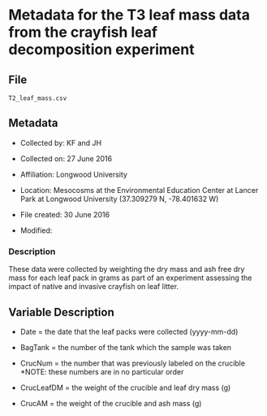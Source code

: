 # Metadata for the T3 leaf mass data from the crayfish leaf decomposition experiment

## File 

`T2_leaf_mass.csv`

## Metadata

* Collected by: KF and JH

* Collected on: 27 June 2016

* Affiliation: Longwood University

* Location: Mesocosms at the Environmental Education Center at Lancer Park at Longwood University (37.309279 N, -78.401632 W) 

* File created: 30 June 2016

* Modified: 

### Description

These data were collected by weighting the dry mass and ash free dry mass for each leaf pack in grams as part of an experiment assessing the impact of native and invasive crayfish on leaf litter.

## Variable Description 

* Date = the date that the leaf packs were collected (yyyy-mm-dd)

* BagTank = the number of the tank which the sample was taken 

* CrucNum = the number that was previously labeled on the crucible
  *NOTE: these numbers are in no particular order

* CrucLeafDM = the weight of the crucible and leaf dry mass  (g) 

* CrucAM = the weight of the crucible and ash mass (g)  
